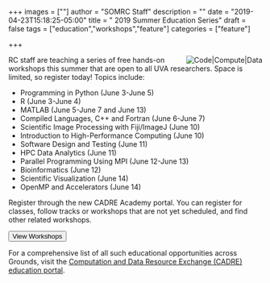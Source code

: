 +++
images = [""]
author = "SOMRC Staff"
description = ""
date = "2019-04-23T15:18:25-05:00"
title = " 2019 Summer Education Series"
draft = false
tags = ["education","workshops","feature"]
categories = ["feature"]

+++

<img src="/images/compute-code-data.png" alt="Code|Compute|Data" style="max-width:33%;float:right;" />

RC staff are teaching a series of free hands-on workshops this summer that are open to all UVA researchers. Space is limited, so register today! Topics include:

* Programming in Python (June 3-June 5)
* R (June 3-June 4)
* MATLAB (June 5-June 7 and June 13)
* Compiled Languages, C++ and Fortran (June 6-June 7)
* Scientific Image Processing with Fiji/ImageJ (June 10)
* Introduction to High-Performance Computing (June 10)
* Software Design and Testing (June 11)
* HPC Data Analytics (June 11)
* Parallel Programming Using MPI (June 12-June 13)
* Bioinformatics (June 12)
* Scientific Visualization (June 14)
* OpenMP and Accelerators (June 14)

Register through the new CADRE Academy portal. You can register for classes, follow tracks or workshops that are not yet scheduled, and find other
related workshops.

[<button class="btn btn-warning">View Workshops</button>](https://education.cadre.virginia.edu/)

For a comprehensive list of all such educational opportunities across Grounds, visit the [Computation and Data Resource Exchange (CADRE) education portal](http://cadre.virginia.edu/service-detail/education).
